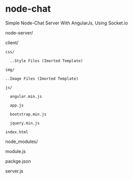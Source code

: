 # node-chat
Simple Node-Chat Server With AngularJs, Using Socket.io

node-server/
  
  client/
  
    css/
  
      ..Style Files (Imorted Template)
  
    img/
  
    ..Image Files (Imorted Template)
  
    js/
  
      angular.min.js
  
      app.js
  
      bootstrap.min.js
  
      jquery.min.js
  
    index.html
  
  node_modules/
  
  module.js
  
  packge.json
  
  server.js

